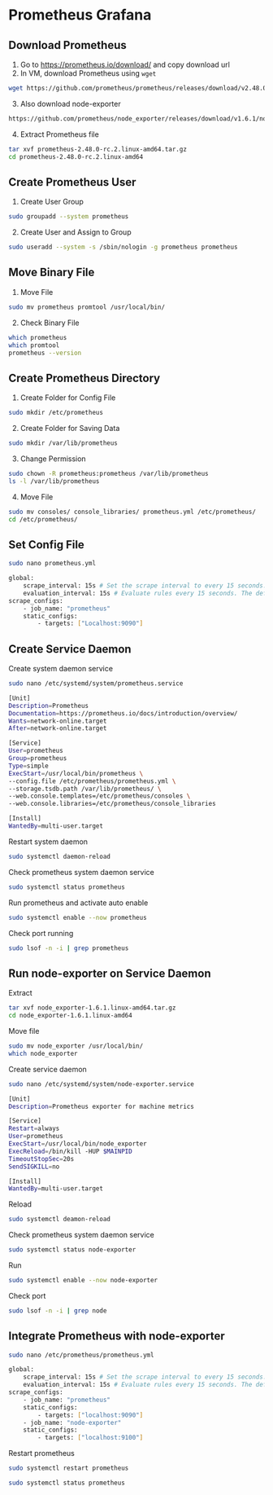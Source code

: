 # Prometheus Grafana
## Download Prometheus
1. Go to https://prometheus.io/download/ and copy download url 
2. In VM, download Prometheus using `wget`
```bash
wget https://github.com/prometheus/prometheus/releases/download/v2.48.0-rc.2/prometheus-2.48.0-rc.2.linux-amd64.tar.gz
```
3. Also download node-exporter
```bash
https://github.com/prometheus/node_exporter/releases/download/v1.6.1/node_exporter-1.6.1.linux-amd64.tar.gz
```

4. Extract Prometheus file
```bash
tar xvf prometheus-2.48.0-rc.2.linux-amd64.tar.gz
cd prometheus-2.48.0-rc.2.linux-amd64
```

## Create Prometheus User
1. Create User Group
```bash
sudo groupadd --system prometheus
``` 
2. Create User and Assign to Group
```bash
sudo useradd --system -s /sbin/nologin -g prometheus prometheus
```

## Move Binary File
1. Move File
```bash
sudo mv prometheus promtool /usr/local/bin/
```
2. Check Binary File
```bash 
which prometheus
which promtool
prometheus --version
```

## Create Prometheus Directory 
1. Create Folder for Config File
```bash
sudo mkdir /etc/prometheus
```
2. Create Folder for Saving Data
```bash
sudo mkdir /var/lib/prometheus
```
3. Change Permission
```bash
sudo chown -R prometheus:prometheus /var/lib/prometheus
ls -l /var/lib/prometheus
```
4. Move File
```bash
sudo mv consoles/ console_libraries/ prometheus.yml /etc/prometheus/
cd /etc/prometheus/
```

## Set Config File
```bash 
sudo nano prometheus.yml
```
```bash
global:
    scrape_interval: 15s # Set the scrape interval to every 15 seconds. Default is every 1 minute.
    evaluation_interval: 15s # Evaluate rules every 15 seconds. The default is every 1 minute.
scrape_configs:
    - job_name: "prometheus"
    static_configs:
        - targets: ["Localhost:9090"]
```

## Create Service Daemon

Create system daemon service
```bash
sudo nano /etc/systemd/system/prometheus.service
```
```bash
[Unit]
Description=Prometheus
Documentation=https://prometheus.io/docs/introduction/overview/
Wants=network-online.target
After=network-online.target

[Service]
User=prometheus
Group=prometheus
Type=simple
ExecStart=/usr/local/bin/prometheus \
--config.file /etc/prometheus/prometheus.yml \
--storage.tsdb.path /var/lib/prometheus/ \
--web.console.templates=/etc/prometheus/consoles \
--web.console.libraries=/etc/prometheus/console_libraries

[Install]
WantedBy=multi-user.target
```

Restart system daemon
```bash
sudo systemctl daemon-reload
```

Check prometheus system daemon service
```bash
sudo systemctl status prometheus
```

Run prometheus and activate auto enable
```bash
sudo systemctl enable --now prometheus
```

Check port running
```bash
sudo lsof -n -i | grep prometheus
```

## Run node-exporter on Service Daemon
Extract
```bash
tar xvf node_exporter-1.6.1.linux-amd64.tar.gz
cd node_exporter-1.6.1.linux-amd64
```
Move file
```bash
sudo mv node_exporter /usr/local/bin/
which node_exporter
```

Create service daemon
```bash
sudo nano /etc/systemd/system/node-exporter.service
```
```bash
[Unit]
Description=Prometheus exporter for machine metrics

[Service]
Restart=always
User=prometheus
ExecStart=/usr/local/bin/node_exporter
ExecReload=/bin/kill -HUP $MAINPID
TimeoutStopSec=20s
SendSIGKILL=no

[Install]
WantedBy=multi-user.target
```

Reload
```bash
sudo systemctl deamon-reload
```

Check prometheus system daemon service
```bash
sudo systemctl status node-exporter
```

Run
```bash
sudo systemctl enable --now node-exporter
```

Check port
```bash
sudo lsof -n -i | grep node
```

## Integrate Prometheus with node-exporter

```bash
sudo nano /etc/prometheus/prometheus.yml
```

```bash
global:
    scrape_interval: 15s # Set the scrape interval to every 15 seconds. Default is every 1 minute.
    evaluation_interval: 15s # Evaluate rules every 15 seconds. The default is every 1 minute.
scrape_configs:
    - job_name: "prometheus"
    static_configs:
        - targets: ["localhost:9090"]
    - job_name: "node-exporter"
    static_configs:
        - targets: ["localhost:9100"]
```

Restart prometheus
```bash
sudo systemctl restart prometheus
```
```bash
sudo systemctl status prometheus
```